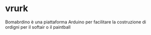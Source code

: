 # vrurk
Bomabrdino è una piattaforma Arduino per facilitare la costruzione di ordigni per il softair o il paintball
